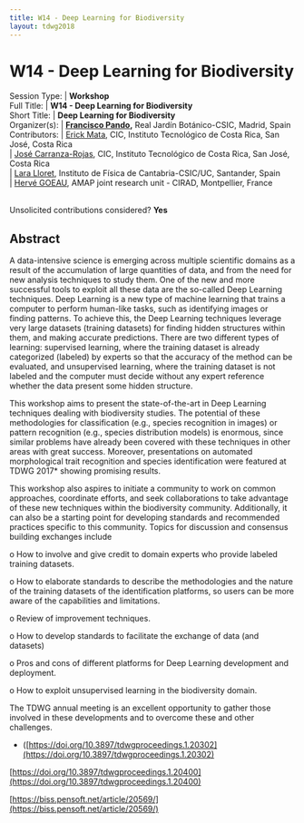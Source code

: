 ```yaml
---
title: W14 - Deep Learning for Biodiversity
layout: tdwg2018
---
```


# W14 - Deep Learning for Biodiversity

Session Type: | **Workshop**  
Full Title:   | **W14 - Deep Learning for Biodiversity**  
Short Title:  | **Deep Learning for Biodiversity**  
Organizer(s): | **[Francisco Pando](mailto:pando@rjb.csic.es),** Real Jardín Botánico-CSIC, Madrid, Spain  
Contributors: | [Erick Mata](mailto:emata@itcr.ac.cr), CIC, Instituto Tecnológico de Costa Rica, San José, Costa Rica  
              | [José Carranza-Rojas](mailto:jcarranza@itcr.ac.cr), CIC, Instituto Tecnológico de Costa Rica, San José, Costa Rica   
              | [Lara Lloret](mailto:lloret@ifca.unican.es), Instituto de Física de Cantabria-CSIC/UC, Santander, Spain   
              | [Hervé GOEAU](mailto:herve.goeau@cirad.fr), AMAP joint research unit - CIRAD, Montpellier, France  

<p><br />Unsolicited contributions considered?  <strong>Yes</strong></p>  

<!--
**How many 80-minute sessions are you requesting?** 2
Technical Requirements: | The organizer think sufficient interest may arise for filling two time slots; but that cannot be known yet
-->

## Abstract  

A data-intensive science is emerging across multiple scientific domains as a result of the accumulation of large quantities of data, and from the need for new analysis techniques to study them. One of the new and more successful tools to exploit all these data are the so-called Deep Learning techniques. Deep Learning is a new type of machine learning that trains a computer to perform human-like tasks, such as identifying images or finding patterns. To achieve this, the Deep Learning techniques leverage very large datasets (training datasets) for finding hidden structures within them, and making accurate predictions. There are two different types of learning: supervised learning, where the training dataset is already categorized (labeled) by experts so that the accuracy of the method can be evaluated, and unsupervised learning, where the training dataset is not labeled and the computer must decide without any expert reference whether the data present some hidden structure.

This workshop aims to present the state-of-the-art in Deep Learning techniques dealing with biodiversity studies. The potential of these methodologies for classification (e.g., species recognition in images) or pattern recognition (e.g., species distribution models) is enormous, since similar problems have already been covered with these techniques in other areas with great success. Moreover, presentations on automated morphological trait recognition and species identification were featured at TDWG 2017* showing promising results.

This workshop also aspires to initiate a community to work on common approaches, coordinate efforts, and seek collaborations to take advantage of these new techniques within the biodiversity community. Additionally, it can also be a starting point for developing standards and recommended practices specific to this community. Topics for discussion and consensus building exchanges include

o	How to involve and give credit to domain experts who provide labeled training datasets.

o	How to elaborate standards to describe the methodologies and the nature of the training datasets of the identification platforms, so users can be more aware of the capabilities and limitations.

o	Review of improvement techniques.

o	How to develop standards to facilitate the exchange of data (and datasets)

o	Pros and cons of different platforms for Deep Learning development and deployment.

o	How to exploit unsupervised learning in the biodiversity domain.

The TDWG annual meeting is an excellent opportunity to gather those involved in these developments and to overcome these and other challenges.

* ([https://doi.org/10.3897/tdwgproceedings.1.20302](https://doi.org/10.3897/tdwgproceedings.1.20302)

[https://doi.org/10.3897/tdwgproceedings.1.20400](https://doi.org/10.3897/tdwgproceedings.1.20400)

[https://biss.pensoft.net/article/20569/](https://biss.pensoft.net/article/20569/)
